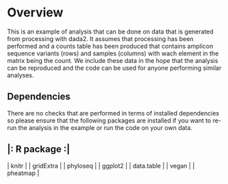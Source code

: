 # Overview

This is an example of analysis that can be done on data that is generated from processing with dada2. It assumes that processing has been performed and a counts table has been produced that contains amplicon sequence variants (rows) and samples (columns) with wach element in the matrix being the count. We include these data in the hope that the analysis can be reproduced and the code can be used for anyone performing similar analyses.

## Dependencies

There are no checks that are performed in terms of installed dependencies so please ensure that the following packages are installed if you want to re-run the analysis in the example or run the code on your own data.

|: **R package** :|
-------------------
| knitr           |
| gridExtra       |
| phyloseq        |
| ggplot2         |
| data.table      |
| vegan           |
| pheatmap        |
